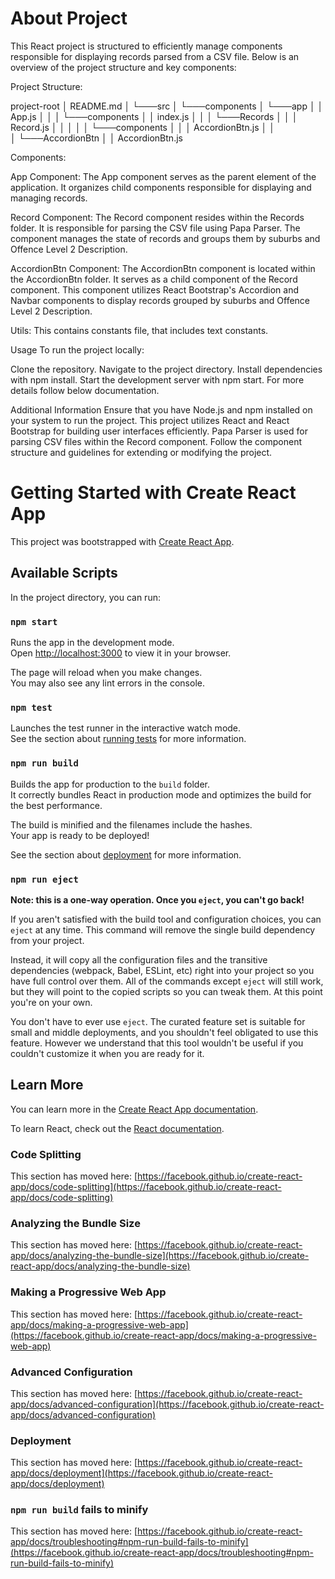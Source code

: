 # About Project 
This React project is structured to efficiently manage components responsible for displaying records parsed from a CSV file. Below is an overview of the project structure and key components:

Project Structure:

project-root
│   README.md
│
└───src
    │
    └───components
        │
        └───app
        │   │   App.js
        │   │
        │   └───components
        │       │   index.js
        │       │
        │       └───Records
        │       │   │   Record.js
        │       │   │
        │       │   └───components
        │       │       │   AccordionBtn.js
        │       │   
        │       └───AccordionBtn
        │           │   AccordionBtn.js

Components:

App Component:
The App component serves as the parent element of the application.
It organizes child components responsible for displaying and managing records.

Record Component:
The Record component resides within the Records folder.
It is responsible for parsing the CSV file using Papa Parser.
The component manages the state of records and groups them by suburbs and Offence Level 2 Description.

AccordionBtn Component:
The AccordionBtn component is located within the AccordionBtn folder.
It serves as a child component of the Record component.
This component utilizes React Bootstrap's Accordion and Navbar components to display records grouped by suburbs and Offence Level 2 Description.

Utils:
This contains constants file, that includes text constants.

Usage
To run the project locally:

Clone the repository.
Navigate to the project directory.
Install dependencies with npm install.
Start the development server with npm start. For more details follow below documentation.

Additional Information
Ensure that you have Node.js and npm installed on your system to run the project.
This project utilizes React and React Bootstrap for building user interfaces efficiently.
Papa Parser is used for parsing CSV files within the Record component.
Follow the component structure and guidelines for extending or modifying the project.

# Getting Started with Create React App

This project was bootstrapped with [Create React App](https://github.com/facebook/create-react-app).

## Available Scripts

In the project directory, you can run:

### `npm start`

Runs the app in the development mode.\
Open [http://localhost:3000](http://localhost:3000) to view it in your browser.

The page will reload when you make changes.\
You may also see any lint errors in the console.

### `npm test`

Launches the test runner in the interactive watch mode.\
See the section about [running tests](https://facebook.github.io/create-react-app/docs/running-tests) for more information.

### `npm run build`

Builds the app for production to the `build` folder.\
It correctly bundles React in production mode and optimizes the build for the best performance.

The build is minified and the filenames include the hashes.\
Your app is ready to be deployed!

See the section about [deployment](https://facebook.github.io/create-react-app/docs/deployment) for more information.

### `npm run eject`

**Note: this is a one-way operation. Once you `eject`, you can't go back!**

If you aren't satisfied with the build tool and configuration choices, you can `eject` at any time. This command will remove the single build dependency from your project.

Instead, it will copy all the configuration files and the transitive dependencies (webpack, Babel, ESLint, etc) right into your project so you have full control over them. All of the commands except `eject` will still work, but they will point to the copied scripts so you can tweak them. At this point you're on your own.

You don't have to ever use `eject`. The curated feature set is suitable for small and middle deployments, and you shouldn't feel obligated to use this feature. However we understand that this tool wouldn't be useful if you couldn't customize it when you are ready for it.

## Learn More

You can learn more in the [Create React App documentation](https://facebook.github.io/create-react-app/docs/getting-started).

To learn React, check out the [React documentation](https://reactjs.org/).

### Code Splitting

This section has moved here: [https://facebook.github.io/create-react-app/docs/code-splitting](https://facebook.github.io/create-react-app/docs/code-splitting)

### Analyzing the Bundle Size

This section has moved here: [https://facebook.github.io/create-react-app/docs/analyzing-the-bundle-size](https://facebook.github.io/create-react-app/docs/analyzing-the-bundle-size)

### Making a Progressive Web App

This section has moved here: [https://facebook.github.io/create-react-app/docs/making-a-progressive-web-app](https://facebook.github.io/create-react-app/docs/making-a-progressive-web-app)

### Advanced Configuration

This section has moved here: [https://facebook.github.io/create-react-app/docs/advanced-configuration](https://facebook.github.io/create-react-app/docs/advanced-configuration)

### Deployment

This section has moved here: [https://facebook.github.io/create-react-app/docs/deployment](https://facebook.github.io/create-react-app/docs/deployment)

### `npm run build` fails to minify

This section has moved here: [https://facebook.github.io/create-react-app/docs/troubleshooting#npm-run-build-fails-to-minify](https://facebook.github.io/create-react-app/docs/troubleshooting#npm-run-build-fails-to-minify)
